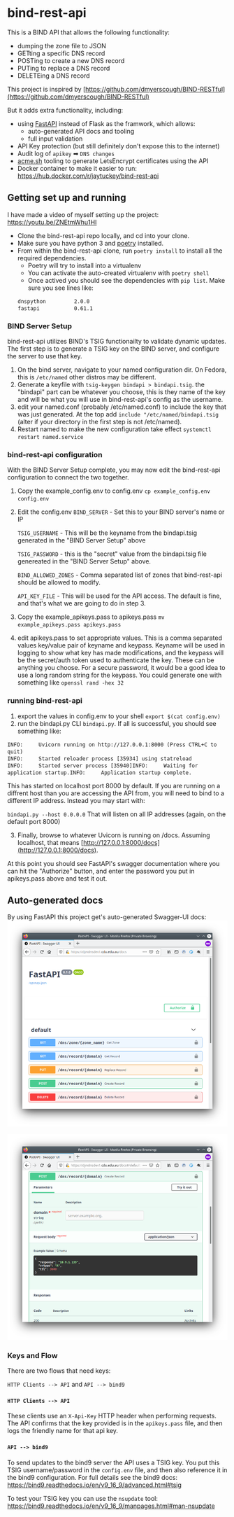 # bind-rest-api

This is a BIND API that allows the following functionality:
* dumping the zone file to JSON
* GETting a specific DNS record
* POSTing to create a new DNS record
* PUTing to replace a DNS record
* DELETEing a DNS record

This project is inspired by [https://github.com/dmyerscough/BIND-RESTful](https://github.com/dmyerscough/BIND-RESTful)

But it adds extra functionality, including:
* using [FastAPI](https://fastapi.tiangolo.com/) instead of Flask as the framwork, which allows:
  * auto-generated API docs and tooling
  * full input validation
* API Key protection (but still definitely don't expose this to the internet)
* Audit log of `apikey` ➡ `DNS changes`
* [acme.sh](https://acme.sh) tooling to generate LetsEncrypt certificates using the API
* Docker container to make it easier to run: https://hub.docker.com/r/jaytuckey/bind-rest-api

## Getting set up and running

I have made a video of myself setting up the project: https://youtu.be/ZNEtmWhu1HI

* Clone the bind-rest-api repo locally, and cd into your clone.
* Make sure you have python 3 and [poetry](https://python-poetry.org/) installed.
* From within the bind-rest-api clone, run `poetry install` to install all the required dependencies.
  * Poetry will try to install into a virtualenv
  * You can activate the auto-created virtualenv with `poetry shell`
  * Once actived you should see the dependencies with `pip list`. Make sure you see lines like:
  ```
  dnspython         2.0.0
  fastapi           0.61.1
  ```
### BIND Server Setup

bind-rest-api utilizes BIND's TSIG functionailty to validate dynamic updates.
The first step is to generate a TSIG key on the BIND server, and configure the
server to use that key.

1. On the bind server, navigate to your named configuration dir.  On Fedora,
   this is `/etc/named` other distros may be different.
2. Generate a keyfile with `tsig-keygen bindapi > bindapi.tsig`.  the "bindapi" part can be
   whatever you choose, this is they name of the key and will be what you will
   use in bind-rest-api's config as the username.
3. edit your named.conf (probably /etc/named.conf) to include the key that was
   just generated.  At the top add `include "/etc/named/bindapi.tsig` (alter if
   your directory in the first step is not /etc/named).
4. Restart named to make the new configuration take effect `systemctl restart
   named.service`


### bind-rest-api configuration

With the BIND Server Setup complete, you may now edit the bind-rest-api
configuration to connect the two together.

1. Copy the example_config.env to config.env `cp example_config.env config.env`
2. Edit the config.env
    `BIND_SERVER` - Set this to your BIND server's name or IP

    `TSIG_USERNAME` - This will be the keyname from the bindapi.tsig generated
    in the "BIND Server Setup" above

    `TSIG_PASSWORD` - this is the "secret" value from the bindapi.tsig file
    genereated in the "BIND Server Setup" above.

    `BIND_ALLOWED_ZONES` - Comma separated list of zones that bind-rest-api
    should be allowed to modify.

    `API_KEY_FILE` - This will be used for the API access.  The default is fine,
    and that's what we are going to do in step 3.
3. Copy the example_apikeys.pass to apikeys.pass `mv example_apikeys.pass
   apikeys.pass`
4. edit apikeys.pass to set appropriate values.  This is a comma separated
   values key/value pair of keyname and keypass.  Keyname will be used in
   logging to show what key has made modifications, and the keypass will be the
   secret/auth token used to authenticate the key.  These can be anything you
   choose.  For a secure password, it would be a good idea to use a long random
   string for the keypass.  You could generate one with something like `openssl
   rand -hex 32`

### running bind-rest-api

1. export the values in config.env to your shell `export $(cat config.env)`
2. run the bindapi.py CLI `bindapi.py`.  If all is successful, you should see
   something like:
```
INFO:     Uvicorn running on http://127.0.0.1:8000 (Press CTRL+C to quit)
INFO:     Started reloader process [35934] using statreload
INFO:     Started server process [35940]INFO:     Waiting for application startup.INFO:     Application startup complete.
```

This has started on localhost port 8000 by default.  If you are running on a
diffrent host than you are accessing the API from, you will need to bind to a
different IP address.  Instead you may start with:

`bindapi.py --host 0.0.0.0`
That will listen on all IP addresses (again, on the default port 8000)

3.  Finally, browse to whatever Uvicorn is running on /docs. Assuming localhost,
    that means [http://127.0.0.1:8000/docs](http://127.0.0.1:8000/docs).

At this point you should see FastAPI's swagger documentation where you can hit
the "Authorize" button, and enter the password you put in apikeys.pass above and
test it out.

## Auto-generated docs

By using FastAPI this project get's auto-generated Swagger-UI docs:
![auto docs 1](img/bind-rest-api-01.png)

![auto docs 2](img/bind-rest-api-02.png)

### Keys and Flow
There are two flows that need keys:

`HTTP Clients --> API` and `API --> bind9`

#### `HTTP Clients --> API`
These clients use an `X-Api-Key` HTTP header when performing requests. The API confirms that the key provided is in the `apikeys.pass` file, and then logs the friendly name for that api key.

#### `API --> bind9`
To send updates to the bind9 server the API uses a TSIG key. You put this TSIG username/password in the `config.env` file, and then also reference it in the bind9 configuration. For full details see the bind9 docs: https://bind9.readthedocs.io/en/v9_16_9/advanced.html#tsig

To test your TSIG key you can use the `nsupdate` tool: https://bind9.readthedocs.io/en/v9_16_9/manpages.html#man-nsupdate
